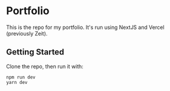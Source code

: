 # Portfolio

This is the repo for my portfolio. It's run using NextJS and Vercel (previously Zeit).

## Getting Started

Clone the repo, then run it with:

    npm run dev
    yarn dev
